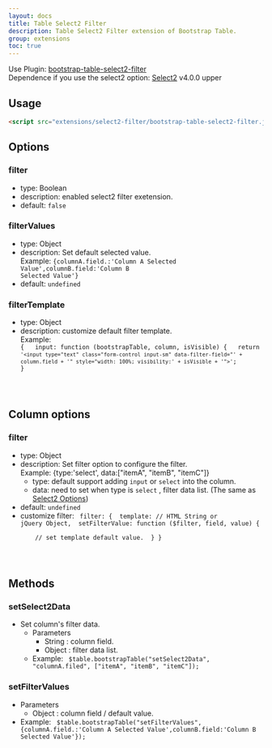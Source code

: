```yaml
---
layout: docs
title: Table Select2 Filter
description: Table Select2 Filter extension of Bootstrap Table.
group: extensions
toc: true
---
```


Use Plugin: [bootstrap-table-select2-filter](https://github.com/wenzhixin/bootstrap-table/tree/master/src/extensions/select2-filter) </br>
Dependence if you use the select2 option: [Select2](https://select2.github.io/) v4.0.0 upper

## Usage

```html
<script src="extensions/select2-filter/bootstrap-table-select2-filter.js"></script>
```

## Options

### filter

* type: Boolean
* description: enabled select2 filter exetension.
* default: `false`

### filterValues

* type: Object
* description: Set default selected value. <br>Example: <code>{columnA.field.:'Column A Selected Value',columnB.field:'Column B Selected Value'}</code>
* default: `undefined`

### filterTemplate
* type: Object
* description: customize default filter template. <br>Example: <code> {
&nbsp;&nbsp;input: function (bootstrapTable, column, isVisible) {
&nbsp;&nbsp;return `'<input type="text" class="form-control input-sm" data-filter-field="' + column.field + '" style="width: 100%; visibility:' + isVisible + '">'`;
          }
</code>

## Column options

### filter

* type: Object
* description: Set filter option to configure the filter. <br>Example: {type:'select', data:["itemA", "itemB", "itemC"]}
	* type: default support adding `input` or `select` into the column.
	* data: need to set when type is `select` , filter data list. (The same as [Select2 Options](http://select2.github.io/examples.html#data))
* default: `undefined`
* customize filter: <code>  filter: {
&nbsp;template: // HTML String or jQuery Object,
&nbsp;setFilterValue: function ($filter, field, value) { <br>&nbsp;&nbsp;&nbsp;&nbsp;// set template default value.
&nbsp;}
            }
</code>

## Methods

### setSelect2Data


* Set column's filter data.
  * Parameters
      * String : column field.
      * Object : filter data list.
  * Example: <code> $table.bootstrapTable("setSelect2Data", "columnA.filed", ["itemA", "itemB", "itemC"]);</code>


### setFilterValues
  * Parameters
      * Object : column field / default value.
  * Example: <code> $table.bootstrapTable("setFilterValues",  {columnA.field.:'Column A Selected Value',columnB.field:'Column B Selected Value'});</code>